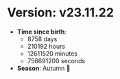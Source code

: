 # Version: v23.11.22
- **Time since birth**:
  - 8758 days
  - 210192 hours
  - 12611520 minutes
  - 756691200 seconds
- **Season**: Autumn 🍁
